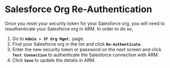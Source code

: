 # Salesforce Org Re-Authentication

Once you reset your security token for your Salesforce org, you will need to reauthenticate your Salesforce org in ARM. In order to do so,

1. Go to **`Admin > SF Org Mgmt.`** page.
2. Find your Salesforce org in the list and click **`Re-Authenticate`**.
3. Enter the new security token or password on the next screen and click **`Test Connection`** to authenticate the Salesforce connection with ARM.
4. Click **`Save`** to update the details in ARM.

